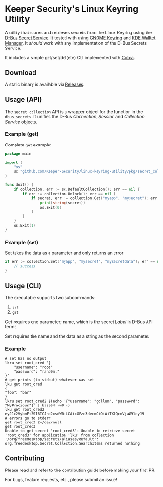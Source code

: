# Keeper Security's Linux Keyring Utility

A utility that stores and retrieves secrets from the Linux Keyring using the
[D-Bus](https://dbus.freedesktop.org/doc/dbus-tutorial.html)
[Secret Service](https://specifications.freedesktop.org/secret-service/latest/).
It tested with using
[GNOME Keyring](https://wiki.gnome.org/Projects/GnomeKeyring/) and
[KDE Walltet Manager](https://userbase.kde.org/KDE_Wallet_Manager).
It _should_ work with any implementation of the D-Bus Secrets Service.

It includes a simple get/set/del(ete) CLI implemented with
[Cobra](https://cobra.dev).

## Download

A static binary is available via [Releases](releases).

## Usage (API)

The `secret_collection` API is a wrapper object for the function in the `dbus_secrets`.
It unifies the D-Bus _Connection_, _Session_ and _Collection Service_ objects.

### Example (get)

Complete `get` example:

```go
package main

import (
    "os"
    sc "github.com/Keeper-Security/linux-keyring-utility/pkg/secret_collection"
)

func doit() {
    if collection, err := sc.DefaultCollection(); err == nil {
        if err := collection.Unlock(); err == nil {
            if secret, err := collection.Get("myapp", "mysecret"); err == nil {
                print(string(secret))
                os.Exit(0)
            }
        }
    }
    os.Exit(1)
}
```

### Example (set)

Set takes the data as a parameter and only returns an error

```go
if err := collection.Set("myapp", "mysecret", "mysecretdata"); err == nil {
    // success
}
```

## Usage (CLI)

The executable supports two subcommands:

1. `set`
2. `get`

Get requires one parameter; name, which is the secret _Label_ in D-Bus API terms.

Set requires the name and the data as a string as the second parameter.

### Example

```shell
# set has no output
lkru set root_cred '{
    "username": "root"
    "password": "rand0m."
}'
# get prints (to stdout) whatever was set
lku get root_cred
{
"foo": "bar"
}
lkru set root_cred2 $(echo '{"username": "gollum", "password": "MyPrecious"}' | base64 -w0 -)
lku get root_cred2
eyJ1c2VybmFtZSI6ICJnb2xsdW0iLCAicGFzc3dvcmQiOiAiTXlQcmVjaW91cyJ9
# errors go to stderr
get root_cred3 2>/dev/null
get root_cred3
Unable to get secret 'root_cred3': Unable to retrieve secret 'root_cred3' for application 'lku' from collection '/org/freedesktop/secrets/aliases/default': org.freedesktop.Secret.Collection.SearchItems returned nothing
```

## Contributing

Please read and refer to the contribution guide before making your first PR.

For bugs, feature requests, etc., please submit an issue!
